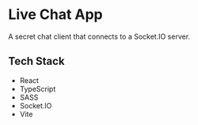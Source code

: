# Live Chat App

A secret chat client that connects to a Socket.IO server.

## Tech Stack
- React
- TypeScript
- SASS
- Socket.IO
- Vite
